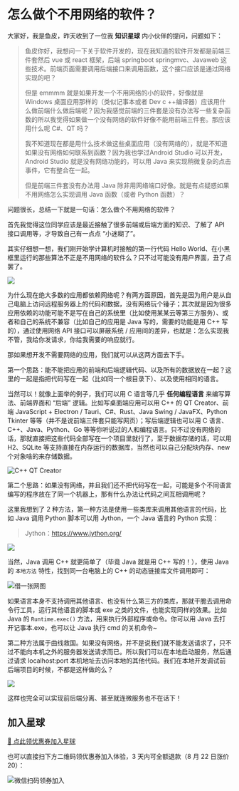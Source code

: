 # 怎么做个不用网络的软件？

大家好，我是鱼皮，昨天收到了一位我 **知识星球** 内小伙伴的提问，问题如下：

> 鱼皮你好，我想问一下关于软件开发的，现在我知道的软件开发都是前端三件套然后 vue 或 react 框架，后端 springboot springmvc、Javaweb 这些技术。前端页面需要调用后端接口来调用函数，这个接口应该是通过网络实现的吧？
>
> 但是 emmmm 就是如果开发一个不用网络的小的软件，好像就是 Windows 桌面应用那样的（类似记事本或者 Dev c ++编译器）应该用什么做前端什么做后端呢？因为我感觉前端的三件套是没有办法写一些复杂函数的所以我觉得如果做一个没有网络的软件好像不能用前端三件套。那应该用什么呢 C#、QT 吗？
>
> 我不知道现在都是用什么技术做这些桌面应用（没有网络的），就是不知道如果没有网络如何联系到函数？因为我也学过Android Studio 可以开发，Android Studio 就是没有网络功能的，可以用 Java 来实现稍微复杂的点击事件，它有整合在一起。
>
> 但是前端三件套没有办法用 Java 除非用网络端口好像。就是有点疑惑如果不用网络怎么实现调用 Java 函数（或者 Python 函数）？

问题很长，总结一下就是一句话：怎么做个不用网络的软件？

首先我觉得这位同学应该是最近接触了很多前端或后端方面的知识、了解了 API 接口调用等，才导致自己有一点点 “小迷糊了”。

其实仔细想一想，我们刚开始学计算机时接触的第一行代码 Hello World、在小黑框里运行的那些算法不正是不用网络的软件么？只不过可能没有用户界面，丑了点罢了。

![](https://xingqiu-tuchuang-1256524210.cos.ap-shanghai.myqcloud.com/1/image-20220415185317820.png)

为什么现在绝大多数的应用都依赖网络呢？有两方面原因，首先是因为用户是从自己电脑上访问远程服务器上的代码和数据，没有网络玩个锤子；其次就是因为很多应用依赖的功能可能不是写在自己的系统里（比如使用某某云等第三方服务）、或者和自己的系统不兼容（比如自己的应用是 Java 写的，需要的功能是用 C++ 写的），通过使用网络 API 接口可以屏蔽系统 / 应用间的差异，也就是：怎么实现我不管，我给你发请求，你给我需要的响应就行。

那如果想开发不需要网络的应用，我们就可以从这两方面去下手。

第一个思路：能不能把应用的前端和后端逻辑代码、以及所有的数据放在一起？这里的一起是指把代码写在一起（比如同一个根目录下）、以及使用相同的语言。

当然可以！就像上面举的例子，我们可以用 C 语言等几乎 **任何编程语言** 来编写算法、前端界面和 “后端” 逻辑。比如写桌面端应用可以用 C++ 的 QT Creator、前端 JavaScript + Electron / Tauri、C#、Rust、Java Swing / JavaFX、Python Tkinter 等等（并不是说前端三件套只能写网页）；写后端逻辑也可以用 C 语言、C++、Java、Python、Go 等等你听说过的人和编程语言。只不过没有网络的话，那就直接把这些代码全部写在一个项目里就行了，至于数据存储的话，可以用 H2、SQLite 等支持直接在内存运行的数据库，当然也可以自己分配块内存、new 个对象啥的来存储数据。

![C++ QT Creator](https://xingqiu-tuchuang-1256524210.cos.ap-shanghai.myqcloud.com/1/image-20220415193939767.png)

第二个思路：如果没有网络，并且我们还不把代码写在一起，可能是多个不同语言编写的程序放在了同一个机器上，那有什么办法让代码之间互相调用呢？

这里我想到了 2 种方法，第一种方法是使用一些类库来调用其他语言的代码，比如 Java 调用 Python 脚本可以用 Jython，一个 Java 语言的 Python 实现：

> Jython：https://www.jython.org/

![](https://xingqiu-tuchuang-1256524210.cos.ap-shanghai.myqcloud.com/1/image-20220415192442616.png)

当然，Java 调用 C++ 就更简单了（毕竟 Java 就是用 C++ 写的！），使用 Java 的 `本地方法` 特性，找到同一台电脑上的 C++ 的动态链接库文件调用即可：

![借一张网图](https://xingqiu-tuchuang-1256524210.cos.ap-shanghai.myqcloud.com/1/image-20220415193210113.png)

如果语言本身不支持调用其他语言、也没有什么第三方的类库，那就干脆去调用命令行工具，运行其他语言的脚本或 exe 之类的文件，也能实现同样的效果。比如 Java 的 `Runtime.exec()` 方法，用来执行外部程序或命令。你可以用 Java 去打开记事本.exe，也可以让 Java   执行 cmd 的关机命令~

第二种方法属于曲线救国。如果没有网络，并不是说我们就不能发送请求了，只不过不能向本机之外的服务器发送请求而已。所以我们可以在本地启动服务，然后通过请求 localhost:port 本机地址去访问本地的其他代码。我们在本地开发调试前后端项目的时候，不都是这样做的么？

![](https://xingqiu-tuchuang-1256524210.cos.ap-shanghai.myqcloud.com/1/image-20220415193741385.png)

这样也完全可以实现前后端分离、甚至就连微服务也不在话下！



## 加入星球

[🧧 点此领优惠券加入星球](/加入星球.md)

也可以直接扫下方二维码领优惠券加入体验，3 天内可全额退款（8 月 22 日涨价 20）：

![微信扫码领券加入](https://xingqiu-tuchuang-1256524210.cos.ap-shanghai.myqcloud.com/1/%E6%98%9F%E7%90%83%E4%BC%98%E6%83%A0%E5%88%B8.png)